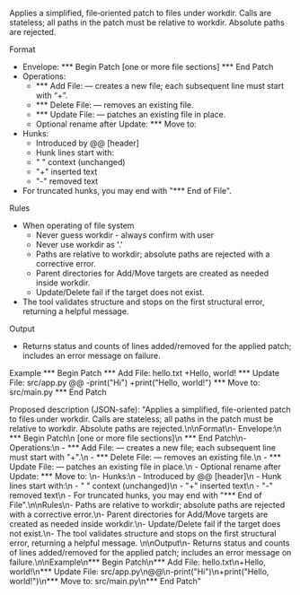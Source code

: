 Applies a simplified, file‑oriented patch to files under workdir. Calls are stateless; all paths in the patch must be relative to workdir. Absolute paths are rejected.

Format

- Envelope:
  *** Begin Patch
  [one or more file sections]
  *** End Patch
- Operations:
    - *** Add File:  — creates a new file; each subsequent line must start with “+”.
    - *** Delete File:  — removes an existing file.
    - *** Update File:  — patches an existing file in place.
    - Optional rename after Update: *** Move to:
- Hunks:
    - Introduced by @@ [header]
    - Hunk lines start with:
    - " " context (unchanged)
    - "+" inserted text
    - "-" removed text
- For truncated hunks, you may end with "*** End of File".

Rules
- When operating of file system 
  - Never guess workdir - always confirm with user
  - Never use workdir as '.'
  - Paths are relative to workdir; absolute paths are rejected with a corrective error.
  - Parent directories for Add/Move targets are created as needed inside workdir.
  - Update/Delete fail if the target does not exist.
- The tool validates structure and stops on the first structural error, returning a helpful message.


Output
- Returns status and counts of lines added/removed for the applied patch; includes an error message on failure.

Example
*** Begin Patch
*** Add File: hello.txt
+Hello, world!
*** Update File: src/app.py
@@
-print("Hi")
+print("Hello, world!")
*** Move to: src/main.py
*** End Patch

Proposed description (JSON-safe):
"Applies a simplified, file-oriented patch to files under workdir. Calls are stateless; all paths in the patch must be relative to workdir. Absolute paths are rejected.\n\nFormat\n- Envelope:\n  *** Begin Patch\n
[one or more file sections]\n  *** End Patch\n- Operations:\n  - *** Add File:  — creates a new file; each subsequent line must start with "+".\n  - *** Delete File:  — removes an existing file.\n  - *** Update
File:  — patches an existing file in place.\n  - Optional rename after Update: *** Move to: \n- Hunks:\n  - Introduced by @@ [header]\n  - Hunk lines start with:\n    - " " context (unchanged)\n    - "+" inserted
text\n    - "-" removed text\n  - For truncated hunks, you may end with "*** End of File".\n\nRules\n- Paths are relative to workdir; absolute paths are rejected with a corrective error.\n- Parent directories
for Add/Move targets are created as needed inside workdir.\n- Update/Delete fail if the target does not exist.\n- The tool validates structure and stops on the first structural error, returning a helpful message.
\n\nOutput\n- Returns status and counts of lines added/removed for the applied patch; includes an error message on failure.\n\nExample\n*** Begin Patch\n*** Add File: hello.txt\n+Hello, world!\n*** Update File:
src/app.py\n@@\n-print("Hi")\n+print("Hello, world!")\n*** Move to: src/main.py\n*** End Patch"
